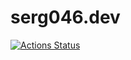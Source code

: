 # serg046.dev

[![Actions Status](https://github.com/Serg046/serg046.github.io/workflows/gh-pages/badge.svg)](https://github.com/Serg046/serg046.github.io/actions)
